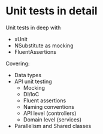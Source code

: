 # Unit tests in detail
Unit tests in deep with 
- xUnit
- NSubstitute as mocking
- FluentAssertions

Covering:
- Data types
- API unit testing
  - Mocking
  - DI/IoC
  - Fluent assertions
  - Naming conventions
  - API level (controllers)
  - Domain level (services)
- Parallelism and Shared classes
